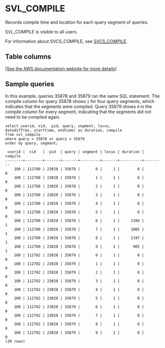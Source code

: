 # SVL\_COMPILE<a name="r_SVL_COMPILE"></a>

Records compile time and location for each query segment of queries\.

SVL\_COMPILE is visible to all users\.

For information about SVCS\_COMPILE, see [SVCS\_COMPILE](r_SVCS_COMPILE.md)\.

## Table columns<a name="r_SVL_COMPILE-table-rows"></a>

[\[See the AWS documentation website for more details\]](http://docs.aws.amazon.com/redshift/latest/dg/r_SVL_COMPILE.html)

## Sample queries<a name="r_SVL_COMPILE-sample-queries"></a>

In this example, queries 35878 and 35879 ran the same SQL statement\. The compile column for query 35878 shows `1` for four query segments, which indicates that the segments were compiled\. Query 35879 shows `0` in the compile column for every segment, indicating that the segments did not need to be compiled again\.

```
select userid, xid,  pid, query, segment, locus,  
datediff(ms, starttime, endtime) as duration, compile 
from svl_compile 
where query = 35878 or query = 35879
order by query, segment;

 userid |  xid   |  pid  | query | segment | locus | duration | compile
--------+--------+-------+-------+---------+-------+----------+---------
    100 | 112780 | 23028 | 35878 |       0 |     1 |        0 |       0
    100 | 112780 | 23028 | 35878 |       1 |     1 |        0 |       0
    100 | 112780 | 23028 | 35878 |       2 |     1 |        0 |       0
    100 | 112780 | 23028 | 35878 |       3 |     1 |        0 |       0
    100 | 112780 | 23028 | 35878 |       4 |     1 |        0 |       0
    100 | 112780 | 23028 | 35878 |       5 |     1 |        0 |       0
    100 | 112780 | 23028 | 35878 |       6 |     1 |     1380 |       1
    100 | 112780 | 23028 | 35878 |       7 |     1 |     1085 |       1
    100 | 112780 | 23028 | 35878 |       8 |     1 |     1197 |       1
    100 | 112780 | 23028 | 35878 |       9 |     2 |      905 |       1
    100 | 112782 | 23028 | 35879 |       0 |     1 |        0 |       0
    100 | 112782 | 23028 | 35879 |       1 |     1 |        0 |       0
    100 | 112782 | 23028 | 35879 |       2 |     1 |        0 |       0
    100 | 112782 | 23028 | 35879 |       3 |     1 |        0 |       0
    100 | 112782 | 23028 | 35879 |       4 |     1 |        0 |       0
    100 | 112782 | 23028 | 35879 |       5 |     1 |        0 |       0
    100 | 112782 | 23028 | 35879 |       6 |     1 |        0 |       0
    100 | 112782 | 23028 | 35879 |       7 |     1 |        0 |       0
    100 | 112782 | 23028 | 35879 |       8 |     1 |        0 |       0
    100 | 112782 | 23028 | 35879 |       9 |     2 |        0 |       0
(20 rows)
```